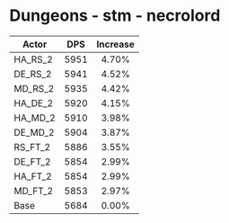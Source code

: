 # Dungeons - stm - necrolord
| Actor | DPS | Increase |
|---|:---:|:---:|
|HA_RS_2|5951|4.70%|
|DE_RS_2|5941|4.52%|
|MD_RS_2|5935|4.42%|
|HA_DE_2|5920|4.15%|
|HA_MD_2|5910|3.98%|
|DE_MD_2|5904|3.87%|
|RS_FT_2|5886|3.55%|
|DE_FT_2|5854|2.99%|
|HA_FT_2|5854|2.99%|
|MD_FT_2|5853|2.97%|
|Base|5684|0.00%|

